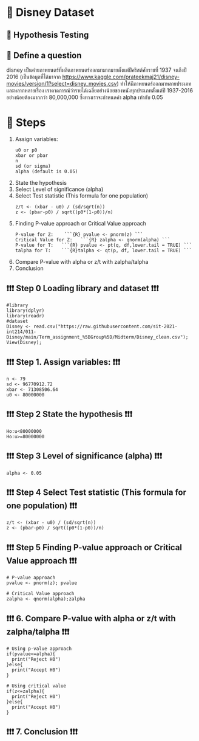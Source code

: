 # 🎯 Disney Dataset
## 📌 Hypothesis Testing
## 📖 Define a question
disney เป็นค่ายภาพยนตร์ที่ผลิตภาพยนตร์ออกมามากมายตั้งแต่ปีคริสต์ศักราชที่ 1937 จนถึงปี 2016 (เป็นข้อมูลที่ได้มาจาก https://www.kaggle.com/prateekmaj21/disney-movies/version/1?select=disney_movies.csv) ทำให้มีภาพยนตร์ออกมาหลายประเภทและหลากหลายเรื่อง เราคาดการณ์ว่ารายได้เฉลี่ยอย่างน้อยของหนังทุกประเภทตั้งแต่ปี 1937-2016  อย่างน้อยต้องมากกว่า 80,000,000 ซึ่งทางเราจะกำหนดค่า alpha เท่ากับ 0.05

# 📑 Steps
1. Assign variables:
    ```{R}
    u0 or p0
    xbar or pbar
    n
    sd (or sigma)
    alpha (default is 0.05)
    ```
2. State the hypothesis
3. Select Level of significance (alpha)
4. Select Test statistic (This formula for one population)
    ```{R}
    z/t <- (xbar - u0) / (sd/sqrt(n))
    z <- (pbar-p0) / sqrt((p0*(1-p0))/n)
    ```
5. Finding P-value approach or Critical Value approach
    ```{R}
    P-value for Z:    ```{R} pvalue <- pnorm(z) ```
    Critical Value for Z:   ```{R} zalpha <- qnorm(alpha) ```
    P-value for T:   ```{R} pvalue <- pt(q, df,lower.tail = TRUE) ```
    talpha for T:    ```{R}talpha <- qt(p, df, lower.tail = TRUE) ```
   ```
6. Compare P-value with alpha or z/t with zalpha/talpha
7. Conclusion


## ❗❗❗ Step 0 Loading library and dataset ❗❗❗
```{R}
#library
library(dplyr)
library(readr)
#dataset
Disney <- read.csv("https://raw.githubusercontent.com/sit-2021-int214/011-Disney/main/Term_assignment_%5BGroup%5D/Midterm/Disney_clean.csv");
View(Disney);
```

## ❗❗❗ Step 1. Assign variables: ❗❗❗
```{R}
n <- 79
sd <- 96770912.72
xbar <- 71308506.64
u0 <- 80000000
```
## ❗❗❗ Step 2 State the hypothesis ❗❗❗
```{R}
Ho:u<80000000   
Ho:u>=80000000
```

## ❗❗❗ Step 3 Level of significance (alpha) ❗❗❗
```{R}
alpha <- 0.05
```

## ❗❗❗  Step 4 Select Test statistic (This formula for one population) ❗❗❗
```{R}
z/t <- (xbar - u0) / (sd/sqrt(n))
z <- (pbar-p0) / sqrt((p0*(1-p0))/n)
```


## ❗❗❗ Step 5 Finding P-value approach or Critical Value approach  ❗❗❗
```{R}
# P-value approach
pvalue <- pnorm(z); pvalue

# Critical Value approach
zalpha <- qnorm(alpha);zalpha
```


## ❗❗❗ 6. Compare P-value with alpha or z/t with zalpha/talpha ❗❗❗
```{R}
# Using p-value approach
if(pvalue<=alpha){
  print("Reject H0")
}else{
  print("Accept H0")
}

# Using critical value
if(z<=zalpha){
  print("Reject H0")
}else{
  print("Accept H0")
}
```

## ❗❗❗ 7. Conclusion  ❗❗❗